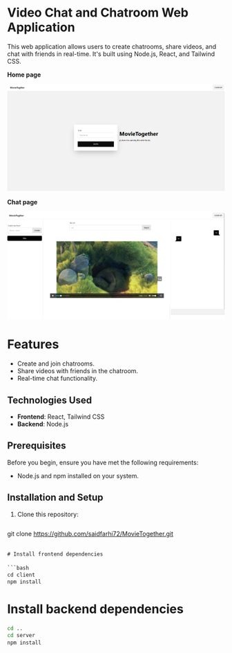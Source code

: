 # Video Chat and Chatroom Web Application

This web application allows users to create chatrooms, share videos, and chat with friends in real-time. It's built using Node.js, React, and Tailwind CSS.


**Home page**

![Demo Screenshot](/demo/img/home.png)


**Chat page**

![Demo Screenshot](/demo/img/chat.png)


# Features

- Create and join chatrooms.
- Share videos with friends in the chatroom.
- Real-time chat functionality.


## Technologies Used

- **Frontend**: React, Tailwind CSS
- **Backend**: Node.js

## Prerequisites

Before you begin, ensure you have met the following requirements:

- Node.js and npm installed on your system.

## Installation and Setup

1. Clone this repository:

   ```bash
  git clone https://github.com/saidfarhi72/MovieTogether.git
   ```

# Install frontend dependencies

```bash
cd client
npm install
```
# Install backend dependencies

```bash
cd ..
cd server
npm install
```